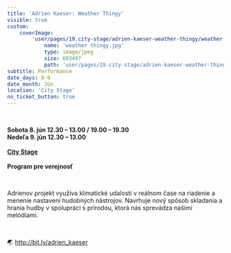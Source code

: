 ```yaml
---
title: 'Adrien Kaeser: Weather Thingy'
visible: true
custom:
    coverImage:
        'user/pages/19.city-stage/adrien-kaeser-weather-thingy/weather thingy.jpg':
            name: 'weather thingy.jpg'
            type: image/jpeg
            size: 603497
            path: 'user/pages/19.city-stage/adrien-kaeser-weather-thingy/weather thingy.jpg'
subtitle: Performance
date_days: 8-9
date_month: Jún
location: 'City Stage'
no_ticket_button: true
---
```


<br>

**Sobota 8. jún 12.30 – 13.00 / 19.00 – 19.30**<br>
**Nedeľa 9. jún 12.30 – 13.00**<br>
<br>
**[City Stage](/map)**<br>
<br>
**Program pre verejnosť**

<br>

Adrienov projekt využíva klimatické udalosti v reálnom čase na riadenie a menenie nastavení hudobných nástrojov. Navrhuje nový spôsob skladania a hrania hudby v spolupráci s prírodou, ktorá nás sprevádza našimi melódiami. 

<br>

🌏 http://bit.ly/adrien_kaeser